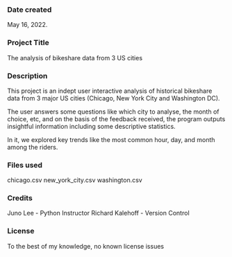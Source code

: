 ### Date created
May 16, 2022.

### Project Title
The analysis of bikeshare data from 3 US cities

### Description
This project is an indept user interactive analysis of historical bikeshare data from 3 major US cities (Chicago, New York City and Washington DC).

The user answers some questions like which city to analyse, the month of choice, etc, and on the basis of the feedback received, the program outputs insightful information including some descriptive statistics.

In it, we explored key trends like the most common hour, day, and month among the riders.

### Files used
chicago.csv
new_york_city.csv
washington.csv

### Credits
Juno Lee - Python Instructor
Richard Kalehoff - Version Control

### License
To the best of my knowledge, no known license issues
